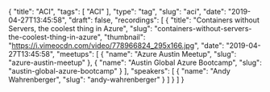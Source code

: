{
  "title": "ACI",
  "tags": [
    "ACI"
  ],
  "type": "tag",
  "slug": "aci",
  "date": "2019-04-27T13:45:58",
  "draft": false,
  "recordings": [
    {
      "title": "Containers without Servers, the coolest thing in Azure",
      "slug": "containers-without-servers-the-coolest-thing-in-azure",
      "thumbnail": "https://i.vimeocdn.com/video/778966824_295x166.jpg",
      "date": "2019-04-27T13:45:58",
      "meetups": [
        {
          "name": "Azure Austin Meetup",
          "slug": "azure-austin-meetup"
        },
        {
          "name": "Austin Global Azure Bootcamp",
          "slug": "austin-global-azure-bootcamp"
        }
      ],
      "speakers": [
        {
          "name": "Andy Wahrenberger",
          "slug": "andy-wahrenberger"
        }
      ]
    }
  ]
}